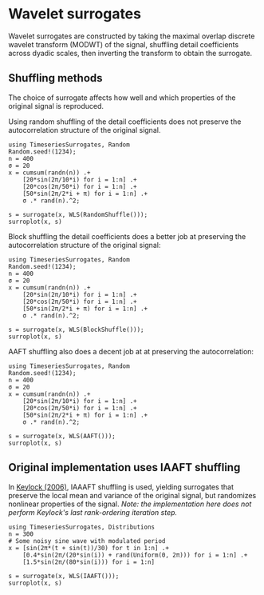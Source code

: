 # Wavelet surrogates

Wavelet surrogates are constructed by taking the maximal overlap 
discrete wavelet transform (MODWT) of the signal, shuffling detail 
coefficients across dyadic scales, then inverting the transform to 
obtain the surrogate. 

## Shuffling methods

The choice of surrogate affects how well and 
which properties of the original signal is reproduced.

Using random shuffling of the detail coefficients does not preserve the 
autocorrelation structure of the original signal. 

```@example 
using TimeseriesSurrogates, Random
Random.seed!(1234);
n = 400
σ = 20
x = cumsum(randn(n)) .+ 
    [20*sin(2π/10*i) for i = 1:n] .+ 
    [20*cos(2π/50*i) for i = 1:n] .+
    [50*sin(2π/2*i + π) for i = 1:n] .+ 
    σ .* rand(n).^2;

s = surrogate(x, WLS(RandomShuffle()));
surroplot(x, s)
```


Block shuffling the detail coefficients does a better job at preserving 
the autocorrelation structure of the original signal:

```@example 
using TimeseriesSurrogates, Random
Random.seed!(1234);
n = 400
σ = 20
x = cumsum(randn(n)) .+ 
    [20*sin(2π/10*i) for i = 1:n] .+ 
    [20*cos(2π/50*i) for i = 1:n] .+
    [50*sin(2π/2*i + π) for i = 1:n] .+ 
    σ .* rand(n).^2;

s = surrogate(x, WLS(BlockShuffle()));
surroplot(x, s)
```

AAFT shuffling also does a decent job at at preserving 
the autocorrelation:

```@example
using TimeseriesSurrogates, Random
Random.seed!(1234);
n = 400
σ = 20
x = cumsum(randn(n)) .+ 
    [20*sin(2π/10*i) for i = 1:n] .+ 
    [20*cos(2π/50*i) for i = 1:n] .+
    [50*sin(2π/2*i + π) for i = 1:n] .+ 
    σ .* rand(n).^2;

s = surrogate(x, WLS(AAFT()));
surroplot(x, s)
```

## Original implementation uses IAAFT shuffling

In [Keylock (2006)](https://journals.aps.org/pre/abstract/10.1103/PhysRevE.73.036707), 
IAAAFT shuffling is used, yielding surrogates that preserve the local mean and 
variance of the original signal, but randomizes nonlinear properties of the signal.
*Note: the implementation here does not perform Keylock's last rank-ordering iteration step.*

```@example
using TimeseriesSurrogates, Distributions
n = 300
# Some noisy sine wave with modulated period
x = [sin(2π*(t + sin(t))/30) for t in 1:n] .+
    [0.4*sin(2π/(20*sin(i)) + rand(Uniform(0, 2π))) for i = 1:n] .+
    [1.5*sin(2π/(80*sin(i))) for i = 1:n]

s = surrogate(x, WLS(IAAFT()));
surroplot(x, s)
```



